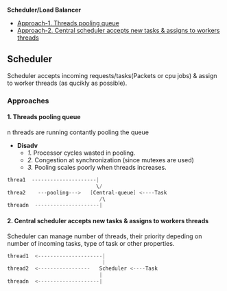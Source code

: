 **Scheduler/Load Balancer**
- [Approach-1. Threads pooling queue](#a1)
- [Approach-2. Central scheduler accepts new tasks & assigns to workers threads](#a2)

## Scheduler
Scheduler accepts incoming requests/tasks(Packets or cpu jobs) & assign to worker threads (as qucikly as possible).
### Approaches
<a name=a1></a>
#### 1. Threads pooling queue
n threads are running contantly pooling the queue
- **Disadv**
  - _1._ Processor cycles wasted in pooling.
  - _2._ Congestion at synchronization (since mutexes are used)
  - _3._ Pooling scales poorly when threads increases.
```c
threa1  ---------------------|
                             \/
threa2    ---pooling--->   [Central-queue] <----Task
                              /\
threadn  ---------------------|
```

<a name=a2></a>
#### 2. Central scheduler accepts new tasks & assigns to workers threads
Scheduler can manage number of threads, their priority depeding on number of incoming tasks, type of task or other properties.
```c
thread1  <---------------------|
                               |
thread2  <-----------------   Scheduler <----Task
                              |
threadn  <--------------------|
```
